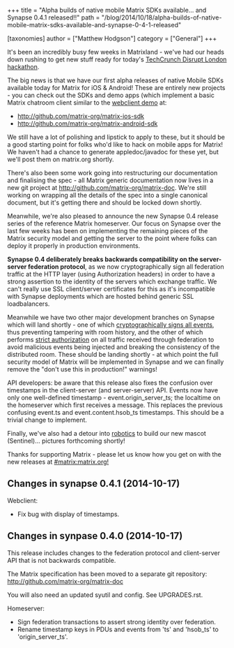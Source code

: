 +++
title = "Alpha builds of native mobile Matrix SDKs available... and Synapse 0.4.1 released!!"
path = "/blog/2014/10/18/alpha-builds-of-native-mobile-matrix-sdks-available-and-synapse-0-4-1-released"

[taxonomies]
author = ["Matthew Hodgson"]
category = ["General"]
+++

It's been an incredibly busy few weeks in Matrixland - we've had our heads down rushing to get new stuff ready for today's <a href="http://disrupteuhackathon.challengepost.com">TechCrunch Disrupt London hackathon</a>.

The big news is that we have our first alpha releases of native Mobile SDKs available today for Matrix for iOS & Android! These are entirely new projects - you can check out the SDKs and demo apps (which implement a basic Matrix chatroom client similar to the <a href="http://matrix.org/alpha">webclient demo</a> at:
<ul>
 <li><a href="http://github.com/matrix-org/matrix-ios-sdk">http://github.com/matrix-org/matrix-ios-sdk</a></li>
 <li><a href="http://github.com/matrix-org/matrix-android-sdk">http://github.com/matrix-org/matrix-android-sdk</a></li>
</ul>
We still have a lot of polishing and lipstick to apply to these, but it should be a good starting point for folks who'd like to hack on mobile apps for Matrix! We haven't had a chance to generate appledoc/javadoc for these yet, but we'll post them on matrix.org shortly.

There's also been some work going into restructuring our documentation and finalising the spec - all Matrix generic documentation now lives in a new git project at <a href="http://github.com/matrix-org/matrix-doc">http://github.com/matrix-org/matrix-doc</a>. We're still working on wrapping all the details of the spec into a single canonical document, but it's getting there and should be locked down shortly.

Meanwhile, we're also pleased to announce the new Synapse 0.4 release series of the reference Matrix homeserver. Our focus on Synapse over the last few weeks has been on implementing the remaining pieces of the Matrix security model and getting the server to the point where folks can deploy it properly in production environments.

<b>Synapse 0.4 deliberately breaks backwards compatibility on the server-server federation protocol</b>, as we now cryptographically sign all federation traffic at the HTTP layer (using Authorization headers) in order to have a strong assertion to the identity of the servers which exchange traffic. We can't really use SSL client/server certificates for this as it's incompatible with Synapse deployments which are hosted behind generic SSL loadbalancers.

Meanwhile we have two other major development branches on Synapse which will land shortly - one of which <a href="https://github.com/matrix-org/synapse/tree/event_signing">cryptographically signs all events</a>, thus preventing tampering with room history, and the other of which performs <a href="https://github.com/matrix-org/synapse/tree/federation_authorization">strict authorization</a> on all traffic received through federation to avoid malicious events being injected and breaking the consistency of the distributed room. These should be landing shortly - at which point the full security model of Matrix will be implemented in Synapse and we can finally remove the "don't use this in production!" warnings!

API developers: be aware that this release also fixes the confusion over timestamps in the client-server (and server-server) API. Events now have only one well-defined timestamp - event.origin_server_ts; the localtime on the homeserver which first receives a message. This replaces the previous confusing event.ts and event.content.hsob_ts timestamps. This should be a trivial change to implement.

Finally, we've also had a detour into <a href="http://trossenrobotics.com/phantomx-ax-hexapod.aspx">robotics</a> to build our new mascot (Sentinel)... pictures forthcoming shortly!

Thanks for supporting Matrix - please let us know how you get on with the new releases at <a href="http://matrix.org/alpha">#matrix:matrix.org!</a>

## Changes in synapse 0.4.1 (2014-10-17)

Webclient:

* Fix bug with display of timestamps.

## Changes in synpase 0.4.0 (2014-10-17)

This release includes changes to the federation protocol and client-server API
that is not backwards compatible.

The Matrix specification has been moved to a separate git repository:
<http://github.com/matrix-org/matrix-doc>

You will also need an updated syutil and config. See UPGRADES.rst.

Homeserver:

* Sign federation transactions to assert strong identity over federation.
* Rename timestamp keys in PDUs and events from 'ts' and 'hsob_ts' to 'origin_server_ts'.
